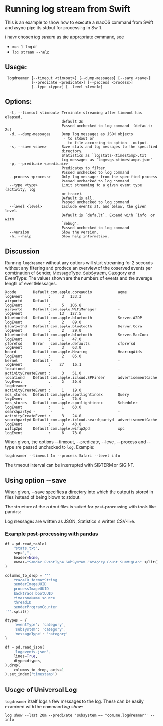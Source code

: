 # Running log stream from Swift

This is an example to show how to execute a macOS command from Swift and async pipe its stdout for processing in Swift.

I have chosen *log stream* as the appropriate command, see 

 - `man 1 log` or 
 - `log stream --help`

## Usage:

```
 logdreamer [--timeout <timeout>] [--dump-messages] [--save <save>]
            [--predicate <predicate>] [--process <process>]
            [--type <type>] [--level <level>] 
```

## Options:
      -t, --timeout <timeout> Terminate streaming after timeout has elapsed,
                              default 2s
                              Passed unchecked to log command. (default: 2s)
      -d, --dump-messages     Dump log messages as JSON objects
                               - to stdout or
                               - to file according to option --output.
      -s, --save <save>       Save stats and log messages to the specified
                              directory.
                              Statistics as `logstats-<timestamp>.txt`
                              Log messages as `logmsgs-<timestamp>.json`
      -p, --predicate <predicate>
                              Predicates to filter
                              Passed unchecked to log command.
      --process <process>     Only log messages from the specified process
                              Passed unchecked to log command.
      --type <type>           Limit streaming to a given event type (activity, log
                              or trace).
                              Default is all.
                              Passed unchecked to log command.
      --level <level>         Include events at, and below, the given level.
                              Default is `default`. Expand with `info` or with
                              `debug'.
                              Passed unchecked to log command.
      --version               Show the version.
      -h, --help              Show help information.

## Discussion

Running `logdreamer` without any options will start streaming for 2 seconds without any filtering and produce an overview of the observed events per combination of Sender, MessageType, SubSystem, Category and EventType: The values shown are the numbers of events and the average length of eventMessages.

```
Xcode        Default com.apple.coreaudio            aqme               logEvent            :     3   133.3
airportd     Default -                              -                  logEvent            :     5   106.8
airportd     Default com.apple.WiFiManager          -                  logEvent            :    13   127.5
bluetoothd   Default com.apple.bluetooth            Server.A2DP        logEvent            :     2    89.0
bluetoothd   Default com.apple.bluetooth            Server.Core        logEvent            :     2    29.0
bluetoothd   Default com.apple.bluetooth            Server.MacCoex     logEvent            :     1    47.0
cfprefsd     Error   com.apple.defaults             cfprefsd           logEvent            :     3    63.0
heard        Default com.apple.Hearing              HearingAids        logEvent            :     2    85.0
kernel       Default -                              -                  logEvent            :    27    16.1
locationd    -       -                              -                  activityCreateEvent :     3    51.0
locationd    Default com.apple.icloud.SPFinder      advertisementCache logEvent            :     3    20.0
logdreamer   -       -                              -                  activityCreateEvent :     1    19.0
mds_stores   Default com.apple.spotlightindex       Query              logEvent            :     1    78.0
mds_stores   Default com.apple.spotlightindex       Scheduler          logEvent            :     1    63.0
searchpartyd -       -                              -                  activityCreateEvent :     3    24.0
searchpartyd Default com.apple.icloud.searchpartyd  advertisementCache logEvent            :     3    43.0
wifip2pd     Default com.apple.wifip2pd             xpc                logEvent            :     6    73.0
``` 

When given, the options \-\-timeout, \-\-predicate, \-\-level, \-\-process and \-\-type are passed unchecked to `log`. Example:

    logdreamer --timeout 1m --process Safari --level info  


The timeout interval can be interrupted with SIGTERM or SIGINT. 

## Using option \-\-save

When given, \-\-save specifies a directory into which the output is stored in files instead of being blown to stdout.

The structure of the output files is suited for post-processing with tools like pandas:

Log messages are written as JSON, Statistics is written CSV-like.

### Example post-processing with pandas

```python
df = pd.read_table(
    "stats.txt",
    sep=",",
    header=None,
    names="Sender EventType SubSystem Category Count SumMsgLen".split(),
)
```

```python
columns_to_drop = '''
    traceID formatString
    senderImageUUID
    processImageUUID
    backtrace bootUUID 
    timezoneName source
    threadID
    senderProgramCounter
'''.split()

dtypes = {
    'eventType': 'category',
    'subsystem': 'category',
    'messageType': 'category'
}

df = pd.read_json(
    'logevents.json',
    lines=True,
    dtype=dtypes,
).drop(
    columns_to_drop, axis=1
).set_index('timestamp')
```


## Usage of Universal Log

`logdreamer` itself logs a few messages to the log. These can be easily examined with the command *log show*:

```
log show --last 20m --predicate 'subsystem == "com.me.logdreamer"' --info
```
